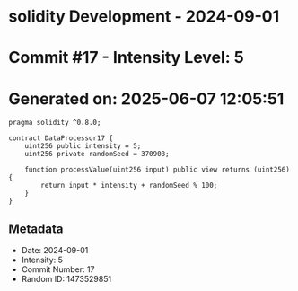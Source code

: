 ﻿# solidity Development - 2024-09-01
# Commit #17 - Intensity Level: 5
# Generated on: 2025-06-07 12:05:51
```solidity
pragma solidity ^0.8.0;

contract DataProcessor17 {
    uint256 public intensity = 5;
    uint256 private randomSeed = 370908;

    function processValue(uint256 input) public view returns (uint256) {
        return input * intensity + randomSeed % 100;
    }
}
```
## Metadata
- Date: 2024-09-01
- Intensity: 5
- Commit Number: 17
- Random ID: 1473529851
